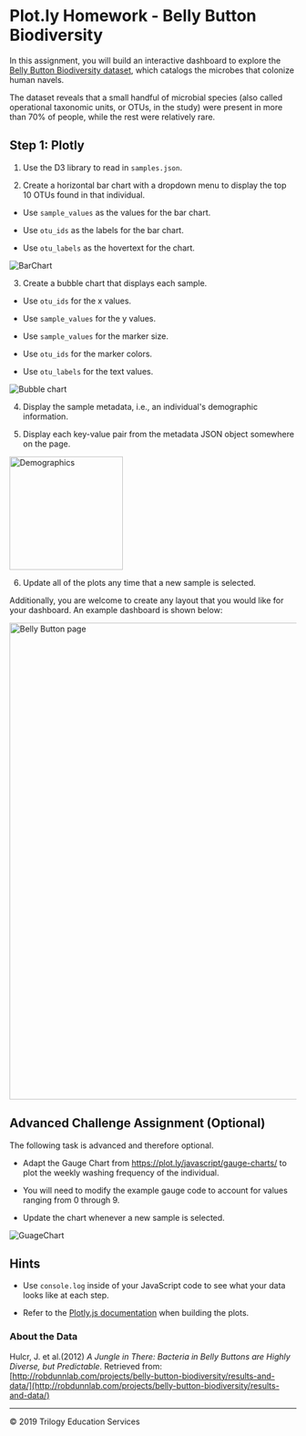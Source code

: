 # Plot.ly Homework - Belly Button Biodiversity

In this assignment, you will build an interactive dashboard to explore the [Belly Button Biodiversity dataset](http://robdunnlab.com/projects/belly-button-biodiversity/), which catalogs the microbes that colonize human navels.

The dataset reveals that a small handful of microbial species (also called operational taxonomic units, or OTUs, in the study) were present in more than 70% of people, while the rest were relatively rare.

## Step 1: Plotly

1. Use the D3 library to read in `samples.json`.

2. Create a horizontal bar chart with a dropdown menu to display the top 10 OTUs found in that individual.

* Use `sample_values` as the values for the bar chart.

* Use `otu_ids` as the labels for the bar chart.

* Use `otu_labels` as the hovertext for the chart.

 ![BarChart](https://github.com/srinivasj1987/belly-button-challenge/assets/132161799/d2126bcd-127d-40a5-a35a-9ba441a0891b)


3. Create a bubble chart that displays each sample.

* Use `otu_ids` for the x values.

* Use `sample_values` for the y values.

* Use `sample_values` for the marker size.

* Use `otu_ids` for the marker colors.

* Use `otu_labels` for the text values.

![Bubble chart](https://github.com/srinivasj1987/belly-button-challenge/assets/132161799/80397758-33f8-40e5-96d2-cae0ca49e917)

4. Display the sample metadata, i.e., an individual's demographic information.

5. Display each key-value pair from the metadata JSON object somewhere on the page.

<img width="199" alt="Demographics" src="https://github.com/srinivasj1987/belly-button-challenge/assets/132161799/f9ebdcf3-dd6b-4100-b306-b8b29d6837af">

6. Update all of the plots any time that a new sample is selected.

Additionally, you are welcome to create any layout that you would like for your dashboard. An example dashboard is shown below:

<img width="837" alt="Belly Button page" src="https://github.com/srinivasj1987/belly-button-challenge/assets/132161799/80ec9418-545e-4eb8-afdf-2cd208b5dbd3">


## Advanced Challenge Assignment (Optional)

The following task is advanced and therefore optional.

* Adapt the Gauge Chart from <https://plot.ly/javascript/gauge-charts/> to plot the weekly washing frequency of the individual.

* You will need to modify the example gauge code to account for values ranging from 0 through 9.

* Update the chart whenever a new sample is selected.

![GuageChart](https://github.com/srinivasj1987/belly-button-challenge/assets/132161799/29dafbef-2baf-4cc8-8a36-c7ff32fbe725)


## Hints

* Use `console.log` inside of your JavaScript code to see what your data looks like at each step.

* Refer to the [Plotly.js documentation](https://plot.ly/javascript/) when building the plots.

### About the Data

Hulcr, J. et al.(2012) _A Jungle in There: Bacteria in Belly Buttons are Highly Diverse, but Predictable_. Retrieved from: [http://robdunnlab.com/projects/belly-button-biodiversity/results-and-data/](http://robdunnlab.com/projects/belly-button-biodiversity/results-and-data/)

- - -

© 2019 Trilogy Education Services
